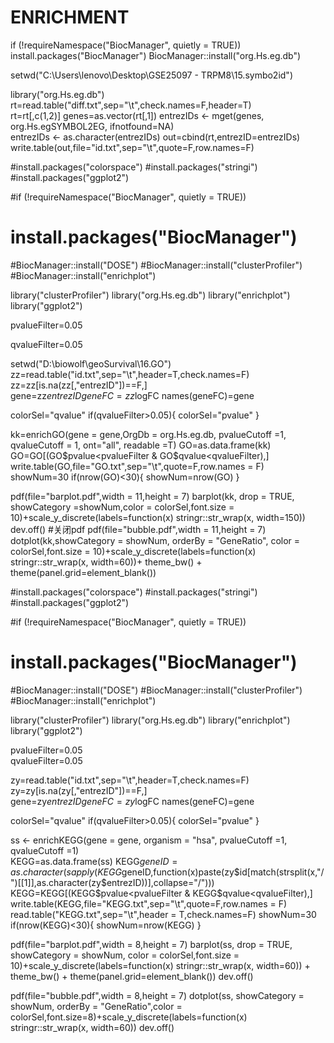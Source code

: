 # ENRICHMENT
if (!requireNamespace("BiocManager", quietly = TRUE))
    install.packages("BiocManager")
BiocManager::install("org.Hs.eg.db")


setwd("C:\\Users\\lenovo\\Desktop\\GSE25097 - TRPM8\\15.symbo2id")    

library("org.Hs.eg.db")                                           
rt=read.table("diff.txt",sep="\t",check.names=F,header=T)         
rt=rt[,c(1,2)]
genes=as.vector(rt[,1])
entrezIDs <- mget(genes, org.Hs.egSYMBOL2EG, ifnotfound=NA)       
entrezIDs <- as.character(entrezIDs)
out=cbind(rt,entrezID=entrezIDs)
write.table(out,file="id.txt",sep="\t",quote=F,row.names=F)       



#install.packages("colorspace")
#install.packages("stringi")
#install.packages("ggplot2")

#if (!requireNamespace("BiocManager", quietly = TRUE))
#    install.packages("BiocManager")
#BiocManager::install("DOSE")
#BiocManager::install("clusterProfiler")
#BiocManager::install("enrichplot")


library("clusterProfiler")
library("org.Hs.eg.db")
library("enrichplot")
library("ggplot2")

pvalueFilter=0.05  

qvalueFilter=0.05                   

setwd("D:\\biowolf\\geoSurvival\\16.GO")          
zz=read.table("id.txt",sep="\t",header=T,check.names=F)           
zz=zz[is.na(zz[,"entrezID"])==F,]                                 
gene=zz$entrezID
geneFC=zz$logFC
names(geneFC)=gene

colorSel="qvalue"
if(qvalueFilter>0.05){
	colorSel="pvalue"
}


kk=enrichGO(gene = gene,OrgDb = org.Hs.eg.db, pvalueCutoff =1, qvalueCutoff = 1, ont="all", readable =T)
GO=as.data.frame(kk)
GO=GO[(GO$pvalue<pvalueFilter & GO$qvalue<qvalueFilter),]
write.table(GO,file="GO.txt",sep="\t",quote=F,row.names = F)                
showNum=30
if(nrow(GO)<30){
	showNum=nrow(GO)
}

pdf(file="barplot.pdf",width = 11,height = 7)
barplot(kk, drop = TRUE, showCategory =showNum,color = colorSel,font.size = 10)+scale_y_discrete(labels=function(x) stringr::str_wrap(x, width=150))
dev.off()		#关闭pdf
pdf(file="bubble.pdf",width = 11,height = 7)
dotplot(kk,showCategory = showNum, orderBy = "GeneRatio", color = colorSel,font.size = 10)+scale_y_discrete(labels=function(x) stringr::str_wrap(x, width=60))+ theme_bw() +
  theme(panel.grid=element_blank())



#install.packages("colorspace")
#install.packages("stringi")
#install.packages("ggplot2")

#if (!requireNamespace("BiocManager", quietly = TRUE))
#    install.packages("BiocManager")
#BiocManager::install("DOSE")
#BiocManager::install("clusterProfiler")
#BiocManager::install("enrichplot")


library("clusterProfiler")
library("org.Hs.eg.db")
library("enrichplot")
library("ggplot2")

pvalueFilter=0.05                
qvalueFilter=0.05                


zy=read.table("id.txt",sep="\t",header=T,check.names=F)            
zy=zy[is.na(zy[,"entrezID"])==F,]                                  
gene=zy$entrezID
geneFC=zy$logFC
names(geneFC)=gene

colorSel="qvalue"
if(qvalueFilter>0.05){
  colorSel="pvalue"
}


ss <- enrichKEGG(gene = gene, organism = "hsa", pvalueCutoff =1, qvalueCutoff =1)   
KEGG=as.data.frame(ss)
KEGG$geneID=as.character(sapply(KEGG$geneID,function(x)paste(zy$id[match(strsplit(x,"/")[[1]],as.character(zy$entrezID))],collapse="/")))
KEGG=KEGG[(KEGG$pvalue<pvalueFilter & KEGG$qvalue<qvalueFilter),]
write.table(KEGG,file="KEGG.txt",sep="\t",quote=F,row.names = F)                          
read.table("KEGG.txt",sep="\t",header = T,check.names=F)
showNum=30
if(nrow(KEGG)<30){
  showNum=nrow(KEGG)
}


pdf(file="barplot.pdf",width = 8,height = 7)
barplot(ss, drop = TRUE, showCategory = showNum, color = colorSel,font.size = 10)+scale_y_discrete(labels=function(x) stringr::str_wrap(x, width=60)) + theme_bw() +
  theme(panel.grid=element_blank())
dev.off()


pdf(file="bubble.pdf",width = 8,height = 7)
dotplot(ss, showCategory = showNum, orderBy = "GeneRatio",color = colorSel,font.size=8)+scale_y_discrete(labels=function(x) stringr::str_wrap(x, width=60))
dev.off()

